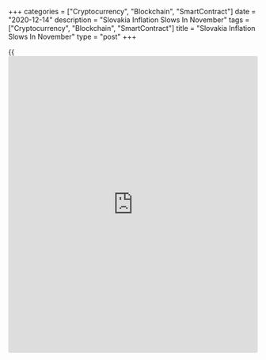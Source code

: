 +++
categories = ["Cryptocurrency", "Blockchain", "SmartContract"]
date = "2020-12-14"
description = "Slovakia Inflation Slows In November"
tags = ["Cryptocurrency", "Blockchain", "SmartContract"]
title = "Slovakia Inflation Slows In November"
type = "post"
+++

{{<iframe id="large-banner" src="https://www.bounty.group/#slide=17.0" width="100%" height="600" scrolling="no" style="border: 0px solid rgb(216, 221, 230); border-radius: 3px;">}}

Slovakia's consumer price inflation eased in November, figures from the
Statistical Office of the Slovak Republic showed on Monday.

The consumer price index rose 1.5 percent year-on-year in November,
following a 1.6 percent increase in October. This was in line with
economists' expectation.

Prices for restaurants and hotels gained 4.1 percent annually in
November and those for miscellaneous goods and services grew 3.8
percent. Prices for [health][1], and recreation and culture increased by
3.7 percent and 2.9 percent, respectively.

Meanwhile, prices for transport declined 4.6 percent and communication
cost remained unchanged.

On a month-on-month basis, consumer prices rose 0.1 percent in November,
same as seen in the previous month.

Core inflation eased to 1.4 percent in November from 1.5 percent in the
preceding month.

On a monthly basis, core CPI rose 0.1 percent in November, same as seen
in the prior month.

For comments and feedback [contact](https://www.playgroundfx.com/contact/): editorial@rtt[news](https://www.letsplayfx.com/blog/forex-news-website/).com

[Economic News][2]

 **What parts of the world are seeing the best (and worst) economic
performances lately? Click[here][3] to check out our [Econ Scorecard][3]
and find out! See up-to-the-moment [ranking](https://www.playgroundfx.com/blog/crypto-exchange-ranking/)s for the best and worst
performers in [GDP][4], [unemployment rate][5], [inflation][6] and much
more.**

   1. www.rtt[news](https://www.letsplayfx.com/blog/forex-news-website/).com/Content/Health.aspx
   2. www.rtt[news](https://www.letsplayfx.com/blog/forex-news-website/).com/Content/EconomicNews.aspx
   3. www.rtt[news](https://www.letsplayfx.com/blog/forex-news-website/).com/economic-scorecard/world-rank/unemployment-rate/highest-performance.aspx
   4. www.rtt[news](https://www.letsplayfx.com/blog/forex-news-website/).com/economic-scorecard/world-rank/GDP/highest-performance.aspx
   5. www.rtt[news](https://www.letsplayfx.com/blog/forex-news-website/).com/economic-scorecard/world-rank/unemployment-rate/lowest-performance.aspx
   6. www.rtt[news](https://www.letsplayfx.com/blog/forex-news-website/).com/economic-scorecard/world-rank/CPI/highest-performance.aspx